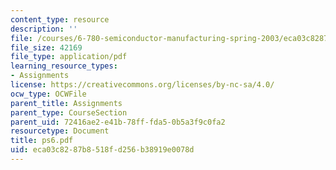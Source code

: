 ```yaml
---
content_type: resource
description: ''
file: /courses/6-780-semiconductor-manufacturing-spring-2003/eca03c8287b8518fd256b38919e0078d_ps6.pdf
file_size: 42169
file_type: application/pdf
learning_resource_types:
- Assignments
license: https://creativecommons.org/licenses/by-nc-sa/4.0/
ocw_type: OCWFile
parent_title: Assignments
parent_type: CourseSection
parent_uid: 72416ae2-e41b-78ff-fda5-0b5a3f9c0fa2
resourcetype: Document
title: ps6.pdf
uid: eca03c82-87b8-518f-d256-b38919e0078d
---
```

